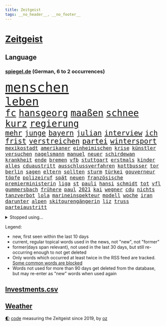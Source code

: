 ```yaml
---
title: Zeitgeist
tags: __no_header__, __no_footer__
---
```


# [Zeitgeist](https://oliz.io/zeitgeist/)

## Language

<h3><a href="https://www.spiegel.de" target="_blank">spiegel.de</a> (German, 6 to 2 occurrences)</h3>
<p style="font-family:monospace">
<span style="font-size:32pt"><a href="news_links.html#menschen" class="current">menschen</a></span>
<br>
<span style="font-size:27pt"><a href="news_links.html#leben" class="current">leben</a></span>
<br>
<span style="font-size:22pt"><a href="news_links.html#fc" class="current">fc</a></span>
<span style="font-size:22pt"><a href="news_links.html#hansgeorg" class="current">hansgeorg</a></span>
<span style="font-size:22pt"><a href="news_links.html#maaßen" class="current">maaßen</a></span>
<span style="font-size:22pt"><a href="news_links.html#schnee" class="current">schnee</a></span>
<span style="font-size:22pt"><a href="news_links.html#kurz" class="current">kurz</a></span>
<span style="font-size:22pt"><a href="news_links.html#regierung" class="current">regierung</a></span>
<br>
<span style="font-size:17pt"><a href="news_links.html#mehr" class="current">mehr</a></span>
<span style="font-size:17pt"><a href="news_links.html#junge" class="current">junge</a></span>
<span style="font-size:17pt"><a href="news_links.html#bayern" class="current">bayern</a></span>
<span style="font-size:17pt"><a href="news_links.html#julian" class="current">julian</a></span>
<span style="font-size:17pt"><a href="news_links.html#interview" class="current">interview</a></span>
<span style="font-size:17pt"><a href="news_links.html#ich" class="current">ich</a></span>
<span style="font-size:17pt"><a href="news_links.html#frist" class="current">frist</a></span>
<span style="font-size:17pt"><a href="news_links.html#verstreichen" class="current">verstreichen</a></span>
<span style="font-size:17pt"><a href="news_links.html#partei" class="current">partei</a></span>
<span style="font-size:17pt"><a href="news_links.html#wintersport" class="current">wintersport</a></span>
<br>
<span style="font-size:12pt"><a href="news_links.html#mexikostadt" class="current">mexikostadt</a></span>
<span style="font-size:12pt"><a href="news_links.html#amerikaner" class="current">amerikaner</a></span>
<span style="font-size:12pt"><a href="news_links.html#einheimischen" class="new">einheimischen</a></span>
<span style="font-size:12pt"><a href="news_links.html#krise" class="current">krise</a></span>
<span style="font-size:12pt"><a href="news_links.html#künstler" class="current">künstler</a></span>
<span style="font-size:12pt"><a href="news_links.html#versuchen" class="current">versuchen</a></span>
<span style="font-size:12pt"><a href="news_links.html#nagelsmann" class="current">nagelsmann</a></span>
<span style="font-size:12pt"><a href="news_links.html#manuel" class="current">manuel</a></span>
<span style="font-size:12pt"><a href="news_links.html#neuer" class="current">neuer</a></span>
<span style="font-size:12pt"><a href="news_links.html#schirdewan" class="current">schirdewan</a></span>
<span style="font-size:12pt"><a href="news_links.html#krankheit" class="current">krankheit</a></span>
<span style="font-size:12pt"><a href="news_links.html#ende" class="current">ende</a></span>
<span style="font-size:12pt"><a href="news_links.html#bremen" class="current">bremen</a></span>
<span style="font-size:12pt"><a href="news_links.html#vfb" class="current">vfb</a></span>
<span style="font-size:12pt"><a href="news_links.html#stuttgart" class="current">stuttgart</a></span>
<span style="font-size:12pt"><a href="news_links.html#erstmals" class="current">erstmals</a></span>
<span style="font-size:12pt"><a href="news_links.html#kinder" class="current">kinder</a></span>
<span style="font-size:12pt"><a href="news_links.html#alles" class="current">alles</a></span>
<span style="font-size:12pt"><a href="news_links.html#cduaustritt" class="new">cduaustritt</a></span>
<span style="font-size:12pt"><a href="news_links.html#ausschlussverfahren" class="new">ausschlussverfahren</a></span>
<span style="font-size:12pt"><a href="news_links.html#kottbusser" class="new">kottbusser</a></span>
<span style="font-size:12pt"><a href="news_links.html#tor" class="current">tor</a></span>
<span style="font-size:12pt"><a href="news_links.html#berlin" class="current">berlin</a></span>
<span style="font-size:12pt"><a href="news_links.html#sagen" class="current">sagen</a></span>
<span style="font-size:12pt"><a href="news_links.html#eltern" class="current">eltern</a></span>
<span style="font-size:12pt"><a href="news_links.html#sollten" class="current">sollten</a></span>
<span style="font-size:12pt"><a href="news_links.html#sturm" class="current">sturm</a></span>
<span style="font-size:12pt"><a href="news_links.html#türkei" class="current">türkei</a></span>
<span style="font-size:12pt"><a href="news_links.html#gouverneur" class="current">gouverneur</a></span>
<span style="font-size:12pt"><a href="news_links.html#töpfe" class="new">töpfe</a></span>
<span style="font-size:12pt"><a href="news_links.html#polizeiruf" class="current">polizeiruf</a></span>
<span style="font-size:12pt"><a href="news_links.html#spät" class="current">spät</a></span>
<span style="font-size:12pt"><a href="news_links.html#neuen" class="current">neuen</a></span>
<span style="font-size:12pt"><a href="news_links.html#französische" class="current">französische</a></span>
<span style="font-size:12pt"><a href="news_links.html#premierministerin" class="current">premierministerin</a></span>
<span style="font-size:12pt"><a href="news_links.html#liga" class="current">liga</a></span>
<span style="font-size:12pt"><a href="news_links.html#st" class="current">st</a></span>
<span style="font-size:12pt"><a href="news_links.html#pauli" class="current">pauli</a></span>
<span style="font-size:12pt"><a href="news_links.html#hansi" class="current">hansi</a></span>
<span style="font-size:12pt"><a href="news_links.html#schmidt" class="current">schmidt</a></span>
<span style="font-size:12pt"><a href="news_links.html#tot" class="current">tot</a></span>
<span style="font-size:12pt"><a href="news_links.html#vfl" class="current">vfl</a></span>
<span style="font-size:12pt"><a href="news_links.html#gummersbach" class="current">gummersbach</a></span>
<span style="font-size:12pt"><a href="news_links.html#frühere" class="current">frühere</a></span>
<span style="font-size:12pt"><a href="news_links.html#paul" class="current">paul</a></span>
<span style="font-size:12pt"><a href="news_links.html#2021" class="current">2021</a></span>
<span style="font-size:12pt"><a href="news_links.html#kai" class="current">kai</a></span>
<span style="font-size:12pt"><a href="news_links.html#wegner" class="new">wegner</a></span>
<span style="font-size:12pt"><a href="news_links.html#cdu" class="current">cdu</a></span>
<span style="font-size:12pt"><a href="news_links.html#nichts" class="current">nichts</a></span>
<span style="font-size:12pt"><a href="news_links.html#tanzverbot" class="new">tanzverbot</a></span>
<span style="font-size:12pt"><a href="news_links.html#lola" class="current">lola</a></span>
<span style="font-size:12pt"><a href="news_links.html#marineinspekteur" class="new">marineinspekteur</a></span>
<span style="font-size:12pt"><a href="news_links.html#modell" class="current">modell</a></span>
<span style="font-size:12pt"><a href="news_links.html#woche" class="current">woche</a></span>
<span style="font-size:12pt"><a href="news_links.html#iran" class="current">iran</a></span>
<span style="font-size:12pt"><a href="news_links.html#darunter" class="current">darunter</a></span>
<span style="font-size:12pt"><a href="news_links.html#alpen" class="current">alpen</a></span>
<span style="font-size:12pt"><a href="news_links.html#skitourengängerin" class="new">skitourengängerin</a></span>
<span style="font-size:12pt"><a href="news_links.html#liz" class="current">liz</a></span>
<span style="font-size:12pt"><a href="news_links.html#truss" class="current">truss</a></span>
<span style="font-size:12pt"><a href="news_links.html#parteiaustritt" class="new">parteiaustritt</a></span>
</p>
<details>
<summary>Stopped using...</summary>
<p class="former" style="font-size:12pt">
verschiedene(837) coronazahlen(836) co₂(836) gelten(835) metropole(835) position(835) coronakrise(834) einzelne(834) führende(834) gesunken(834) infektionen(834) oberbürgermeister(834) rasant(834) staatschef(834) reihe(833) wege(833) abstimmen(832) angela(832) breitet(832) ddr(832) gemeinden(832) getan(832) ikone(832) merkel(832) priester(832) versorgt(832) verhängen(831) versprach(831) vollständig(831) who(831) alkohol(830) geschrieben(830) hubschrauber(830) joachim(830) untersuchungsausschuss(830) vermeiden(830) bielefeld(829) blicken(829) helden(829) inter(829) locker(829) rückschlag(829) smith(829) tests(829) tränen(829) weise(829) xi(829) bilden(828) durchsetzen(828) enger(828) gefährden(828) hört(828) musiker(828) pocht(828) simon(828) umfeld(828) verheerenden(828) villa(828) übersicht(828) berichterstattung(827) gespielt(827) großteil(827) michelle(827) obama(827) rief(827) bekämpfen(826) finanziell(826) frieden(826) homeoffice(826) lüge(826) machthaber(826) staats(826) tokio(826) verriet(826) virologe(826) ausprobiert(825) berg(825) erlitt(825) favoriten(825) hans(825) höhe(825) überlebt(825) außen(824) jahrhundert(824) klinik(824) mütter(824) nahezu(824) party(824) werke(824) geflogen(823) lügen(823) pressestimmen(823) verzicht(823) diplomaten(822) feuerwehrleute(822) längere(822) publikum(822) meinem(821) todesfälle(821) venezuela(821) wochenlang(821) entwickeln(820) erkrankung(820) ersetzen(820) gestürzt(820) milde(820) spektakulären(820) ungarns(820) ursachen(820) zuversichtlich(820) ökonom(820) atem(819) big(819) digitalen(819) schwierige(819) 23(818) besuchen(818) moment(818) politikerinnen(818) verschwand(818) gabriel(817) gefangene(817) kim(817) licht(817) nachricht(817) arabische(816) wunder(816) ehepaar(815) form(815) schlimmste(815) vierten(815) tatverdächtigen(814) erfolgreichsten(813) zerstören(813) euparlament(812) ministerium(812) sitzung(812) immunität(811) beschränkungen(810) raumstation(810) regelung(810) verfassung(810) ausrüstung(809) insassen(808) eigenes(807) enorme(805) motor(805) angehörige(804) erwachsenen(804) impfungen(804) top(804) gelandet(802) nachts(802) pleite(799) schützt(798) angeboten(797) automatisch(797) zuspruch(794) benötigen(792) schwung(792) identität(789) bewegt(787) festhalten(787) empfangen(785) erfolgreichen(785) verpasste(784) staatsoberhaupt(783) bündnis(775) missbrauchs(774) hitler(769) vereins(769) berühmtesten(764) einfache(764) coronaimpfung(755) londons(751) festgesetzt(742) 95(724) militärjunta(694) neuanfang(691) joseph(648) höchster(633) komme(621) potsdamer(614) akzeptieren(597) jamie(592) fehlte(581) unwettern(580) stundenlang(579) kleidung(572) kroatien(571) bauern(569) drohenden(567) schrumpft(566) veröffentlichung(566) füllen(558) mächtigen(551) fühlte(541) hamburgs(538) beliebte(528) kameras(526) komitee(526) 700(522) jahrzehnt(520) norwegischen(520) anhängern(514) drauf(511) längste(511) privilegien(509) haushalt(503) bedürftige(499) bombe(499) emirat(497) momente(497) staatsbesuch(497) gehälter(495) werner(482) söders(480) games(479) schränkt(476) mehrwertsteuer(475) südkoreas(471) abtreibung(469) krankenkassen(467) gaspreise(463) empfehlen(461) spezielle(459) messenger(457) follower(456) hendrik(450) missbrauchsskandal(450) rosa(450) studenten(449) andrang(447) mond(447) oppositionsführer(447) ostdeutschland(444) russisches(441) fahndet(438) euländer(434) reine(433) gletscher(430) kürzer(429) wahr(423) meta(420) lärm(417) martina(415) tradition(415) entsteht(414) museen(414) otto(414) behält(411) nagel(411) erwiesen(410) getreide(407) pessimistisch(407) ozean(406) phänomen(406) überlebten(400) marcus(397) falsches(396) energieversorgung(394) rasch(393) genießen(390) bafög(389) gefühle(389) flugzeugen(383) südkoreanische(383) g7staaten(380) krim(379) waffenstillstand(378) neuwagen(377) influencerin(376) stuhl(373) berichteten(366) hauptbahnhof(363) einfachen(361) zählte(361) unternehmens(360) stadtverwaltung(359) vielfalt(357) klitschko(353) vitali(351) auswertung(350) m(350) moniert(349) kernkraftwerke(348) barbara(342) umfragen(342) flughäfen(340) österreicher(340) transparenz(337) anhalten(336) betrugs(335) verpflichtende(333) warme(333) weltgesundheitsorganisation(333) begleiten(330) englands(329) don(328) lehnte(328) triumphiert(326) gestärkt(325) barack(323) fern(322) spdchef(322) gelöst(321) schildern(321) analysen(320) bezahlung(320) gebiete(316) vertreten(315) sperre(313) invasoren(309) ausländer(306) schlechter(304) ausgang(302) achtzigern(298) vergeltung(297) königsklasse(294) pole(292) ergab(289) leitungen(289) cockpit(288) dmitrij(288) ten(288) unsicherheit(288) ansturm(285) fox(285) dicke(284) umsätze(284) ausrichten(282) energieminister(282) fair(282) arbeitslosigkeit(280) geheimdienstinformationen(280) indem(280) neuerdings(280) ertrinken(279) prag(279) schlagabtausch(277) großoffensive(274) qualifikation(271) festen(262) schindler(262) verzichtete(261) vogel(260) kippt(258) niedergeschlagen(254) kinderinterview(253) abgeschaltet(252) erfuhr(251) halt(251) lichter(251) absteiger(249) aufsteiger(247) stagniert(247) held(246) ewigen(245) dinner(244) anhören(242) fire(240) wehrte(240) 9euroticket(238) computer(236) ausgebaut(235) kandidat(234) frustriert(233) französischer(231) ulrich(231) lng(230) anhaltende(227) umwelthilfe(227) befeuert(224) tierschützer(224) vollgas(223) pakt(222) camilla(221) drin(221) republikanischer(221) luka(220) eurozone(218) 86(217) idol(217) madrids(217) riefen(217) zuwanderer(217) miss(216) preisdeckel(216) geübt(214) notaufnahme(214) sahen(214) zeichnungen(214) fehlstart(213) niedrige(211) olympiasiegerin(211) ressorts(211) tirol(208) übernahmen(208) erntet(207) netflixdoku(207) angepasst(206) schwimmen(206) setzten(206) kosovo(205) stutthof(205) arizona(204) kriegsende(204) gottschalk(203) versorgen(202) schlange(201) abschwung(200) ansage(200) fühle(200) schreibtisch(199) brennstäbe(198) entfernen(198) riesig(198) total(198) verkehrsministerium(198) hosen(197) weiterlaufen(197) entschuldigen(196) extra(196) trends(196) namens(195) gescheiterten(193) heißer(193) kontroversen(193) schlangen(193) strittigen(192) bay(191) detroit(191) tampa(191) normalisierung(190) islamisten(188) fassungslos(187) pipeline(187) vernichtet(187) verträge(187) formen(185) funktion(185) schmerzhaft(184) achterbahn(183) sexistische(183) innenstadt(182) kürzungen(181) stadtwerke(181) aussteigen(179) kurzfristige(179) victoria(178) weltspitze(178) hingelegt(176) drehten(175) kühne(175) leitzins(175) nachhaltigkeit(175) prüfungen(175) salz(174) wagte(174) grönland(173) gewisse(172) kapitols(172) kommunizieren(172) danke(171) unterkünfte(171) dreijähriger(170) solidarisierte(169) rezessionsangst(168) staatshilfen(168) klimagipfel(167) modeikone(167) bürgergeld(166) fußballlegende(166) rekruten(166) lebensjahr(165) trailer(165) importiert(164) inselstaat(164) magnus(164) myanmars(163) spitzen(163) hinterlegt(162) klimabilanz(162) aufmerksam(161) bildband(160) sea(160) beleidigungen(159) katastrophenschutz(159) marvin(159) volksheld(159) bundesratspräsident(158) einziges(158) zurückhalten(158) isolationspflicht(157) katrin(157) 25000(156) lauern(156) twitteraccount(156) messungen(155) begraben(152) wählte(152) befreite(151) bestattet(151) gewannen(151) kriminalpolizei(151) überstehen(151) 63(150) klassische(150) stechen(150) kreise(149) starkoch(149) aufgewachsen(148) mississippi(148) wackelige(148) sommerlich(147) verurteilter(147) angegangen(145) fracking(144) geprallt(144) sportlicher(144) jackson(143) patzte(143) steuerunterlagen(143) tobias(143) veraltete(142) entstehung(140) kündigung(140) verfeindeten(140) farben(139) auslaufen(138) grenzfluss(138) rätseln(138) stellenanzeigen(138) verfallen(138) bekanntester(137) intrigen(137) verbal(137) grenzstadt(136) spiegelde(136) anfangs(135) bundesbankpräsident(135) gaspreisen(135) zutritt(135) 4500(134) abschuss(134) 45jährige(133) kondome(133) abwasser(132) freigegeben(131) gesteigert(130) kabinetts(130) rassistischer(129) bewusstlos(128) gutem(127) rummel(127) sechsten(126) seltsame(126) tonga(125) 2050(124) maduro(124) nicolás(124) sportlerin(124) defizite(123) spencer(122) ereignis(121) strommarkt(121) zuzug(121) überraschender(121) ansonsten(120) elften(120) stützt(120) gaspipelines(119) praktisch(119) erwägen(118) mittelstand(118) gaspreisbremse(116) gefehlt(115) nachweisen(115) erschließen(114) medizinischen(114) neuerlichen(114) winters(114) brachen(113) spiegelrecherche(113) treibhausgase(113) womit(112) dgbchefin(111) fahimi(111) wärmste(111) begegnung(110) aufgehen(109) erweist(109) größen(109) schwedt(109) zerstritten(108) gedreht(107) mikroplastik(107) schlechtes(107) beihilfe(106) brunsbüttel(106) júnior(106) missstände(106) morgan(106) phoenix(106) vinícius(106) wahlergebnis(106) 1922(105) 300000(105) anschluss(105) bundesweites(105) russlandpolitik(105) szenarien(105) noah(104) begräbnis(103) organisieren(103) persönlichkeiten(103) sonde(103) wmfinale(103) bevorstehen(102) fußballikone(102) doris(101) verstörend(101) überraschte(101) metas(100) off(100) verhelfen(100) ächzen(100) elektronische(99) filmstarts(99) best(98) versehen(98) verunglückte(98) ausgehen(97) erkrankter(97) heizt(97) margrethe(97) nordkoreas(97) werbekunden(97) emilia(96) kurt(96) professioneller(96) sommers(96) verunreinigt(96) winkt(96) blaue(95) gewalttäter(94) lecks(94) berufliche(93) umlaufbahn(93) unternehmerin(93) hummels(92) samantha(92) vorzeitigen(92) beileidsbekundungen(91) rechenzentrum(91) schauspielerinnen(91) vegan(91) mobilität(90) unfassbar(90) verklärt(90) feindbild(89) hob(89) requiem(89) rüstungsexporte(89) vorsätze(89) weiht(89) ausgebremst(88) klischees(88) wilhelmshaven(88) birmingham(87) egon(87) formel1team(87) gefangenen(87) hockenheim(87) massenkarambolage(87) schönste(87) bundesverkehrsminister(86) frauenfeindliche(86) gewählte(86) philosophie(86) schläft(86) schönheit(86) witwer(86) englisch(85) intakt(85) klopapier(85) sechsteilige(85) sehnt(85) telefonieren(85) ungereimtheiten(85) alias(84) autorinnen(84) desinformation(84) lambrechts(84) wettbewerben(84) kanone(83) p(83) sven(83) übliche(83) auftauchen(82) sam(82) stippvisite(82) welttournee(82) rohöl(81) usmidterms(81) vielversprechend(81) dichter(80) großartig(80) nächtliche(80) vodafone(80) überzieht(80) anläufe(79) gary(79) geschaffen(79) luftalarm(79) massaker(79) terrorismus(79) unzulässig(79) uskonzern(79) armin(78) coronavariante(78) curtis(78) daei(78) diversität(78) exportverbot(78) fortsetzungen(78) verehrt(78) filmstar(77) gestorbenen(77) husten(77) montgomery(77) parallel(77) rückendeckung(77) süße(77) artensterben(76) arzneien(76) astrazeneca(76) großereignis(76) krisenpolitik(76) neudelhi(76) slum(76) vorladung(76) zünden(76) 39(75) mitschuld(75) nikolas(75) stünden(75) testament(75) tieres(75) fassungslosigkeit(74) hot(74) petersplatz(74) vorzeitigem(74) krankenhausreform(73) meuterei(73) nassehi(73) torjäger(73) abhängigkeiten(72) ersatzbank(72) high(72) hip(72) schwierigsten(72) umbruch(72) buchs(71) börsenunternehmen(71) forschungseinrichtungen(71) gehörenden(71) mullahs(71) pistons(71) schmälert(71) wundermittel(71) betet(70) nüchtern(70) sünden(70) ausreise(69) obst(69) prangert(69) topfavoriten(69) bowie(68) gelebt(68) adolf(67) beeinflussung(67) erfolgreicher(67) kunstsammlung(67) lesbische(67) palmer(67) foxconn(66) konzentration(66) prägen(66) russlandkurs(66) staates(66) vielem(66) zugbegleiterin(66) cathy(65) dividenden(65) endemisch(65) kohlekraft(65) psychoterror(65) typischen(65) usrepräsentantenhaus(65) versetzte(65) 65jähriger(64) düster(64) one(64) profit(64) verfehlte(64) abzeichen(63) eigentoren(63) furcht(63) konstatiert(63) neuerung(63) schiffer(63) verderben(63) weltklimakonferenz(63) zuspitzen(63) durchschnitt(62) einschüchtern(62) tanker(62) ahnen(61) amber(61) milliardeninvestitionen(61) vollzogen(61) vorgesetzten(61) außenministeriums(60) optimismus(60) racing(60) verborgen(60) widersprüchen(60) industrienationen(59) normales(59) nullcovidpolitik(59) spielraum(59) ultrarechte(59) wachsendes(59) account(58) gesellschaftliche(58) grundsatzpapier(58) luise(58) netanyahus(58) ratzinger(58) unberührt(58) ausdrücklich(57) belastete(57) neunzigerjahre(57) welten(57) zehntausenden(57) engagierte(56) grundlegende(56) skispringen(56) sportartikelhersteller(56) twitterangestellte(56) zhengzhou(56) alidoosti(55) beauftragen(55) geschüttelt(55) mitgliedern(55) sozialdemokratin(55) taraneh(55) ussänger(55) ablenken(54) gitarrist(54) glassplittern(54) hill(54) kaff(54) republikanischen(54) terence(54) echo(53) erpresser(53) fahrradunfall(53) gekostet(53) gespött(53) kommentiert(53) matt(53) nflspiel(53) nordkoreanische(53) serben(53) thuram(53) 51jährige(52) althaus(52) autofahrerin(52) erlöste(52) fad(52) heels(52) i7(52) koreanischen(52) schulessen(52) skispringerin(52) emeritierter(51) festgenommener(51) marokko(51) sexualstraftäter(51) sprachkritiker(51) umgangs(51) verlängerter(51) artenschutz(50) gespeichert(50) knallern(50) label(50) tarifbindung(50) berühmtheit(49) betriebssystem(49) markige(49) mitreden(49) müllwagen(49) punk(49) windige(49) windows(49) dfbelf(48) epidemiologe(48) gewechselt(48) gottes(48) großfamilie(48) halbgar(48) medizinisch(48) negativen(48) tennislegende(48) angerufen(47) ekrem(47) häufen(47) militante(47) schränken(47) vorgängers(47) engere(46) gefragter(46) teuerungswelle(46) verirrte(46) weihnachtsmann(46) wmpause(46) zitate(46) überwacht(46) betuchte(45) gasmangel(45) tvsender(45) wetten(45) bundesjustizminister(44) gletscherschmelze(44) gutgehen(44) kontrahenten(44) luis(44) mundgeruch(44) orthodoxen(44) straßensperren(44) aufpassen(43) bildeten(43) foxconnwerk(43) inszenierte(43) jong(43) kiewer(43) neuland(43) raketentest(43) reformideen(43) s300rakete(43) tippte(43) un(43) vermeldet(43) vorsichtig(43) zugelassene(43) abbaggern(42) bestens(42) erstickt(42) eugesundheitsbehörde(42) hinsicht(42) lieder(42) neueigentümer(42) schönsten(42) wmaus(42) fasern(41) hauptberuflich(41) hüte(41) kurzzeitig(41) schengenraum(41) sicherheitsrisiko(41) fehl(40) hautkrebsvorsorge(40) konzentriert(40) krankschreibung(40) oppositionspolitikers(40) schimmel(40) schlotterbeck(40) usmilitärs(40) garmischpartenkirchen(39) geerbt(39) jüdisches(39) ubahn(39) werbeverbot(39) attackierten(38) fußballerisch(38) gefallene(38) hauptsitz(38) laschet(38) morgenstunden(38) ansatz(37) dienstwagen(37) drinnen(37) ecke(37) enzensberger(37) göttlichen(37) jill(37) kaution(37) prämie(37) tribünen(37) tvexperte(37) jahrgang(36) kontrollen(36) seifenblasen(36) totschlags(36) elegant(35) euphorisch(35) exprofi(35) trauern(35) unbegründet(35) uneinig(35) 71(34) anneke(34) elbblick(34) esa(34) exbundeskanzler(34) fights(34) freundschaftsanfragen(34) haaren(34) hilfeschrei(34) idaho(34) kammerspiel(34) kleinstadtkosmos(34) lies(34) little(34) mina(34) nordostseekanal(34) powerkommunikation(34) riskanter(34) sarnau(34) tander(34) zdfserie(34) läden(33) naturschützer(33) soulfood(33) wohngeldberechtigten(33) zäsur(33) atomwaffenarsenal(32) bescherte(32) erwähnt(32) frühjahrsoffensive(32) lockert(32) prächtigen(32) reisepass(32) argumentiert(31) centers(31) charts(31) gläubige(31) steine(31) tschüs(31) wmviertelfinale(31) biograf(30) cash(30) drogeriemarktkette(30) hassen(30) millionenpublikum(30) reformvorschläge(30) ölfeld(30) überstanden(30) abdecken(29) feministin(29) suárez(29) vakzine(29) überbieten(29) apotheker(28) baumärkte(28) geleakte(28) kurden(28) rammt(28) weihnachtsmärkte(28) feuerwerk(27) loipe(27) aufstocken(26) freigelassen(26) gefälschten(26) kandidieren(26) kosovos(26) nutzerdaten(26) usrapper(26) waffenhilfe(26) bündnisses(25) filmstudio(25) frührentner(25) komfortabel(25) schenk(25) sentimental(25) staatsmann(25) überfüllt(25) 28jährigen(24) mittendrin(24) präsidentenwahl(24) strange(24) unbeeindruckt(24) 1988(23) etablieren(23) gesetzesverschärfung(23) inoffiziellen(23) rauschen(23) reichsbürger(23) sagten(23) usjustiz(23) vorlegen(23) angetrieben(22) jane(22) setze(22) strafverfolgung(22) stutthofprozess(22) umspannwerke(22) unglaublich(22) 115(21) albin(21) barrel(21) darlehen(21) dienstagmorgen(21) einsamer(21) festgenommenen(21) freunden(21) kurti(21) sion(21) sono(21) sportlerinnen(21) wout(21) affenlaute(20) dartswm(20) elotrans(20) gerwen(20) lieferbar(20) porträtiert(20) reederei(20) zurückzuerobern(20) center(19) einspringen(19) gegenspieler(19) hussey(19) jener(19) kaufkraftverlust(19) kracht(19) meistgesehene(19) obdachlosigkeit(19) säuglings(19) uszeitung(19) uwe(19) gerwyn(18) lindern(18) pontifex(18) wandte(18) abgestraft(17) beeindruckende(17) besserung(17) etabliert(17) angeschaut(16) ballistischen(16) fonda(16) gebilligt(16) gültig(16) modellrechnungen(16) straftäter(16) abgeschlagen(15) durften(15) rhetorik(15) sojuskapsel(15) ausstellungen(14) bunt(14) dark(14) imamoğlu(14) kampfbereitschaft(14) kantinenessen(14) krankheitswelle(14) schilderte(14) volkspartei(14) wissenschaftlerinnen(14) amtsverzicht(13) arbeitszeiten(13) eingefangen(13) kummer(13) liberaleren(13) silvesterböller(13) three(13) verbote(13) verfällt(13) westlicher(13) anzusprechen(12) clemens(12) fragte(12) glass(12) kirchen(12) onion(12) stunts(12) cohen(11) eauto(11) fluggeräte(11) gesträubt(11) kapitolausschuss(11) kommendes(11) ransomware(11)
</p>
</details>
<p>Legend:
<ul>
<li><span class="new">new</span>, first seen within the last 10 days</li>
<li><span class="current">current</span>, regular topical words used in the news, not "new", not "former"</li>
<li><span class="former">former(days span relevant)</span>, not used in the last 30 days, but still re-occurring enough to not get deleted</li>
<li>Only words which occurred at least twice in the RSS feed are tracked. <a href="language/filters.py">Some common words are blocked</a></li>
<li>Words not used for more than 90 days get deleted from the database, but may re-enter as "new" words when used again</li>
</ul>
</p>

## [Investments](investments.html)[.csv](investments.csv)

## [Weather](weather.html)

<footer>
<a href="javascript:toggleTheme()" class="nav">🌓</a>
<a href="https://github.com/ooz/zeitgeist">code</a> measuring the Zeitgeist since 2019, by <a href="https://oliz.io">oz</a>
</footer>
